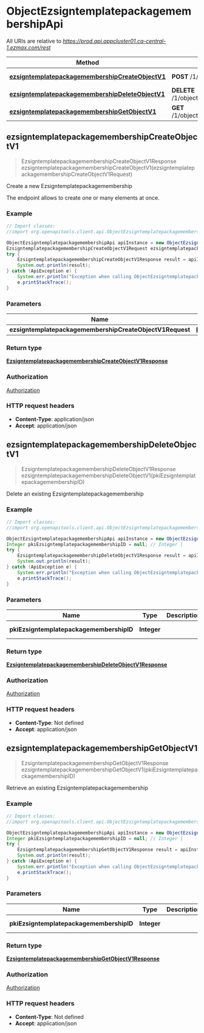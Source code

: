 # ObjectEzsigntemplatepackagemembershipApi

All URIs are relative to *https://prod.api.appcluster01.ca-central-1.ezmax.com/rest*

Method | HTTP request | Description
------------- | ------------- | -------------
[**ezsigntemplatepackagemembershipCreateObjectV1**](ObjectEzsigntemplatepackagemembershipApi.md#ezsigntemplatepackagemembershipCreateObjectV1) | **POST** /1/object/ezsigntemplatepackagemembership | Create a new Ezsigntemplatepackagemembership
[**ezsigntemplatepackagemembershipDeleteObjectV1**](ObjectEzsigntemplatepackagemembershipApi.md#ezsigntemplatepackagemembershipDeleteObjectV1) | **DELETE** /1/object/ezsigntemplatepackagemembership/{pkiEzsigntemplatepackagemembershipID} | Delete an existing Ezsigntemplatepackagemembership
[**ezsigntemplatepackagemembershipGetObjectV1**](ObjectEzsigntemplatepackagemembershipApi.md#ezsigntemplatepackagemembershipGetObjectV1) | **GET** /1/object/ezsigntemplatepackagemembership/{pkiEzsigntemplatepackagemembershipID} | Retrieve an existing Ezsigntemplatepackagemembership



## ezsigntemplatepackagemembershipCreateObjectV1

> EzsigntemplatepackagemembershipCreateObjectV1Response ezsigntemplatepackagemembershipCreateObjectV1(ezsigntemplatepackagemembershipCreateObjectV1Request)

Create a new Ezsigntemplatepackagemembership

The endpoint allows to create one or many elements at once.

### Example

```java
// Import classes:
//import org.openapitools.client.api.ObjectEzsigntemplatepackagemembershipApi;

ObjectEzsigntemplatepackagemembershipApi apiInstance = new ObjectEzsigntemplatepackagemembershipApi();
EzsigntemplatepackagemembershipCreateObjectV1Request ezsigntemplatepackagemembershipCreateObjectV1Request = new EzsigntemplatepackagemembershipCreateObjectV1Request(); // EzsigntemplatepackagemembershipCreateObjectV1Request | 
try {
    EzsigntemplatepackagemembershipCreateObjectV1Response result = apiInstance.ezsigntemplatepackagemembershipCreateObjectV1(ezsigntemplatepackagemembershipCreateObjectV1Request);
    System.out.println(result);
} catch (ApiException e) {
    System.err.println("Exception when calling ObjectEzsigntemplatepackagemembershipApi#ezsigntemplatepackagemembershipCreateObjectV1");
    e.printStackTrace();
}
```

### Parameters


Name | Type | Description  | Notes
------------- | ------------- | ------------- | -------------
 **ezsigntemplatepackagemembershipCreateObjectV1Request** | [**EzsigntemplatepackagemembershipCreateObjectV1Request**](EzsigntemplatepackagemembershipCreateObjectV1Request.md)|  |

### Return type

[**EzsigntemplatepackagemembershipCreateObjectV1Response**](EzsigntemplatepackagemembershipCreateObjectV1Response.md)

### Authorization

[Authorization](../README.md#Authorization)

### HTTP request headers

- **Content-Type**: application/json
- **Accept**: application/json


## ezsigntemplatepackagemembershipDeleteObjectV1

> EzsigntemplatepackagemembershipDeleteObjectV1Response ezsigntemplatepackagemembershipDeleteObjectV1(pkiEzsigntemplatepackagemembershipID)

Delete an existing Ezsigntemplatepackagemembership



### Example

```java
// Import classes:
//import org.openapitools.client.api.ObjectEzsigntemplatepackagemembershipApi;

ObjectEzsigntemplatepackagemembershipApi apiInstance = new ObjectEzsigntemplatepackagemembershipApi();
Integer pkiEzsigntemplatepackagemembershipID = null; // Integer | 
try {
    EzsigntemplatepackagemembershipDeleteObjectV1Response result = apiInstance.ezsigntemplatepackagemembershipDeleteObjectV1(pkiEzsigntemplatepackagemembershipID);
    System.out.println(result);
} catch (ApiException e) {
    System.err.println("Exception when calling ObjectEzsigntemplatepackagemembershipApi#ezsigntemplatepackagemembershipDeleteObjectV1");
    e.printStackTrace();
}
```

### Parameters


Name | Type | Description  | Notes
------------- | ------------- | ------------- | -------------
 **pkiEzsigntemplatepackagemembershipID** | **Integer**|  | [default to null]

### Return type

[**EzsigntemplatepackagemembershipDeleteObjectV1Response**](EzsigntemplatepackagemembershipDeleteObjectV1Response.md)

### Authorization

[Authorization](../README.md#Authorization)

### HTTP request headers

- **Content-Type**: Not defined
- **Accept**: application/json


## ezsigntemplatepackagemembershipGetObjectV1

> EzsigntemplatepackagemembershipGetObjectV1Response ezsigntemplatepackagemembershipGetObjectV1(pkiEzsigntemplatepackagemembershipID)

Retrieve an existing Ezsigntemplatepackagemembership



### Example

```java
// Import classes:
//import org.openapitools.client.api.ObjectEzsigntemplatepackagemembershipApi;

ObjectEzsigntemplatepackagemembershipApi apiInstance = new ObjectEzsigntemplatepackagemembershipApi();
Integer pkiEzsigntemplatepackagemembershipID = null; // Integer | 
try {
    EzsigntemplatepackagemembershipGetObjectV1Response result = apiInstance.ezsigntemplatepackagemembershipGetObjectV1(pkiEzsigntemplatepackagemembershipID);
    System.out.println(result);
} catch (ApiException e) {
    System.err.println("Exception when calling ObjectEzsigntemplatepackagemembershipApi#ezsigntemplatepackagemembershipGetObjectV1");
    e.printStackTrace();
}
```

### Parameters


Name | Type | Description  | Notes
------------- | ------------- | ------------- | -------------
 **pkiEzsigntemplatepackagemembershipID** | **Integer**|  | [default to null]

### Return type

[**EzsigntemplatepackagemembershipGetObjectV1Response**](EzsigntemplatepackagemembershipGetObjectV1Response.md)

### Authorization

[Authorization](../README.md#Authorization)

### HTTP request headers

- **Content-Type**: Not defined
- **Accept**: application/json

